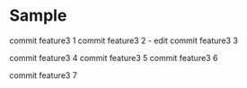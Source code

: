 # Sample

commit feature3 1
commit feature3 2 - edit
commit feature3 3

commit feature3 4
commit feature3 5
commit feature3 6

commit feature3 7
